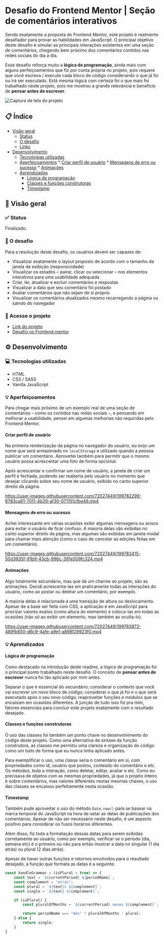 # Desafio do Frontend Mentor | Seção de comentários interativos

Sendo exatamente a proposta do Frontend Mentor, este projeto é realmente desafiador para provar as habilidades em JavaScript. O principal objetivo deste desafio é simular as principais interações existentes em uma seção de comentários, chegando bem próximo dos comentários contidos nas redes sociais do dia a dia.

Esse desafio reforça muito a **lógica de programação**, ainda mais com alguns perfeiçoamentos que fiz por conta própria no projeto, pois requere que você escreva / execute cada bloco de código considerando o que já foi ou irá ser executado. Está mesma lógica com certeza foi o que mais foi trabalhado neste projeto, pois me mostrou a grande relevância e benefício de **pensar antes de escrever**.

![Captura de tela do projeto](https://user-images.githubusercontent.com/72027449/199724746-fd8fc499-bd6e-4992-9542-051378c85518.png)


## 📋 Índice

* [Visão geral](#-visão-geral)
    * [Status](#-status)
    * [O desafio](#-o-desafio)
    * [Links](#-acesse-o-projeto)
* [Desenvolvimento](#%EF%B8%8F-desenvolvimento)
    * [Tecnologias utilizadas](#-tecnologias-utilizadas)
    * [Aperfeiçoamentos](#-aperfeiçoamentos)
            * [Criar perfil de usuário](#criar-perfil-de-usuário)
            * [Mensagens de erro ou sucesso](#mensagens-de-erro-ou-sucesso)
            * [Animações](#animações)
    * [Aprendizados](#-aprendizados)
        * [Lógica de programação](#lógica-de-programação)
        * [Classes e funções construtoras](#classes-e-funções-construtoras)
        * [Timestamp](#timestamp)

## 🔎 Visão geral

### ✅ Status

Finalizado.

### 🏁 O desafio

Para a resolução deste desafio, os usuários devem ser capazes de:

* Visualizar exatamente o layout proposto de acordo com o tamanho da janela de exibição (responsividade)
* Visualizar os estados – pairar, clicar ou selecionar – nos elementos interativos para uma usabilidade adequada
* Criar, ler, atualizar e excluir comentários e respostas
* Visualizar a data que seu comentário foi postado
* Avaliar comentários que não sejam de si próprio
* Visualizar os comentários atualizados mesmo recarregando a página ou saindo do navegador

### 🔗 Acesse o projeto

* [Link do projeto](https://leo-henrique.github.io/secao-de-comentarios-interativos/)
* [Desafio no Frontend mentor](https://www.frontendmentor.io/challenges/interactive-comments-section-iG1RugEG9)

## ⚙️ Desenvolvimento

### 💻 Tecnologias utilizadas

* HTML
* CSS / SASS
* Vanilla JavaScript

### 💡 Aperfeiçoamentos

Para chegar mais próximo de um exemplo real de uma seção de comentários – como os contidos nas redes sociais –, e pensando em melhorar a usabilidade, pensei em algumas melhorias não requiridas pelo Frontend Mentor.

#### Criar perfil de usuário

Na primeira renderização da página no navegador do usuário, eu exijo um nome que será armazenado no `localStorage` e utilizado quando a pessoa publicar um comentário. Aproveitei também para permitir que o mesmo usuário possa acrescentar uma foto de forma opcional.

Após acrescentar e confirmar um nome de usuário, a janela de criar um perfil é fechada, podendo ser reaberta pelo usuário no momento que desejar clicando sobre seu nome de usuário, exibido no canto superior direito da página.

https://user-images.githubusercontent.com/72027449/199782299-6783ca61-7011-4b29-af30-071151cfbe46.mp4

#### Mensagens de erro ou sucesso

Achei interessante em várias ocasiões exibir algumas mensagens ou avisos para evitar o usuário de ficar confuso. A maioria delas são exibidas no canto superior direito da página, mas algumas são exibidas em janela modal para chamar mais atenção (como o caso de cancelar as edições feitas em um comentário).

https://user-images.githubusercontent.com/72027449/199783415-50d3935f-91b9-43cb-996c-391e509fc324.mp4

#### Animações

Algo totalmente secundário, mas que dá um charme ao projeto, são as animações. Decidi acrescenta-las em praticamente todas as interações do usuário, como ao postar ou deletar um comentário, por exemplo.

A maioria delas é relacionada a uma transição de altura ou deslocamento. Apesar de a base ser feita com CSS, a aplicação é em JavaScript para priorizar valores exatos (como altura do elemento) e coloca-las em todas as ocasiões (não só ao exibir um elemento, mas também ao oculta-lo).

https://user-images.githubusercontent.com/72027449/199783872-489fb650-d6c9-4afe-a9e1-a898f29923f0.mp4

### 💡 Aprendizados

#### Lógica de programação

Como destacado na introdução deste readme, a lógica de programação foi o principal ponto trabalhado neste desafio. O conceito de **pensar antes de escrever** nunca foi tão aplicado por mim antes.

Separar o que é essencial do secundário; considerar o contexto que você vai escrever um novo bloco de código; considerar o que já foi e o que será executado após o seu novo código; reaproveitar funções e módulos que se encaixam em ocasiões diferentes. A junção de tudo isso foi pra mim, fatores essenciais para concluir este projeto exatamente com o resultado desejado.

#### Classes e funções construtoras

O uso das classes foi também um ponto chave no desenvolvimento do código deste projeto. Como uma alternativa de sintaxe da função construtora, as classes me permitiu uma clareza e organização do código como um todo de forma que eu nunca tinha aplicado antes.

Para exemplificar o uso, uma classe seria o comentário em si, com propriedades como id, usuário que postou, conteúdo do comentário e etc. Os métodos, toda a interação, como deletar, editar, avaliar e etc. Como eu precisava de objetos com as mesmas propriedades, já que o projeto inteiro é sobre comentários, mas valores diferentes nestas mesmas chaves, o uso das classes se encaixou perfeitamente nesta ocasião.

#### Timestamp

Também pude aproveitar o uso do método `Date.now()` para se basear na marca temporal do JavaScript na hora de setar as datas de publicações dos comentários. Apesar de não ser necessário neste desafio, é um aspecto positivo para considerar os fusos horários diferentes.

Além disso, fiz toda a formatação dessas datas para serem exibidas corretamente ao usuário, como por exemplo, verificar se o período (dia, semana etc) é o primeiro ou não para então mostrar a data no singular (1 dia atrás) ou plural (2 dias atrás).

Apesar de haver outras funções e retornos envolvidos para o resultado desejado, a função que formata as datas é a seguinte:
```js
const handleGrammar = (isPlural = true) => {
    const text = `${currentPeriod} ${periodName}`;
    const complement = "atrás";
    const plural = `${text}s ${complement}`;
    const single = `${text} ${complement}`;

    if (isPlural) {
        const pluralOfMonths = `${currentPeriod} meses ${complement}`;

        return periodName === "mês" ? pluralOfMonths : plural;
    } else {
        return single;
    }
}
```